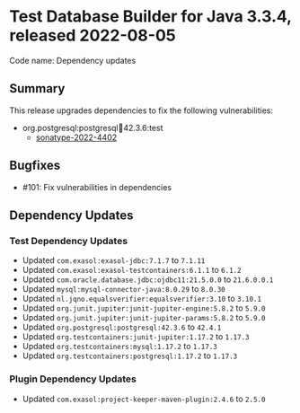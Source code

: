 # Test Database Builder for Java 3.3.4, released 2022-08-05

Code name: Dependency updates

## Summary

This release upgrades dependencies to fix the following vulnerabilities:

* org.postgresql:postgresql:jar:42.3.6:test
  * [sonatype-2022-4402](https://ossindex.sonatype.org/vulnerability/sonatype-2022-4402)

## Bugfixes

* #101: Fix vulnerabilities in dependencies

## Dependency Updates

### Test Dependency Updates

* Updated `com.exasol:exasol-jdbc:7.1.7` to `7.1.11`
* Updated `com.exasol:exasol-testcontainers:6.1.1` to `6.1.2`
* Updated `com.oracle.database.jdbc:ojdbc11:21.5.0.0` to `21.6.0.0.1`
* Updated `mysql:mysql-connector-java:8.0.29` to `8.0.30`
* Updated `nl.jqno.equalsverifier:equalsverifier:3.10` to `3.10.1`
* Updated `org.junit.jupiter:junit-jupiter-engine:5.8.2` to `5.9.0`
* Updated `org.junit.jupiter:junit-jupiter-params:5.8.2` to `5.9.0`
* Updated `org.postgresql:postgresql:42.3.6` to `42.4.1`
* Updated `org.testcontainers:junit-jupiter:1.17.2` to `1.17.3`
* Updated `org.testcontainers:mysql:1.17.2` to `1.17.3`
* Updated `org.testcontainers:postgresql:1.17.2` to `1.17.3`

### Plugin Dependency Updates

* Updated `com.exasol:project-keeper-maven-plugin:2.4.6` to `2.5.0`
